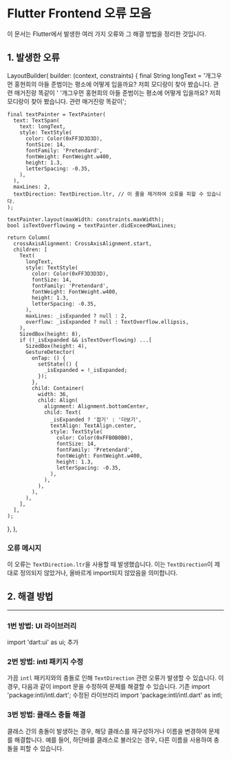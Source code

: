 # Flutter Frontend 오류 모음

이 문서는 Flutter에서 발생한 여러 가지 오류와 그 해결 방법을 정리한 것입니다.

## 1. 발생한 오류
LayoutBuilder(
  builder: (context, constraints) {
    final String longText = '개그우먼 홍현희의 아들 준범이는 평소에 어떻게 입을까요? 저희 모디랑이 찾아 봤습니다. 관련 매거진랑 똑같이 '
        '개그우먼 홍현희의 아들 준범이는 평소에 어떻게 입을까요? 저희 모디랑이 찾아 봤습니다. 관련 매거진랑 똑같이';

    final textPainter = TextPainter(
      text: TextSpan(
        text: longText,
        style: TextStyle(
          color: Color(0xFF3D3D3D),
          fontSize: 14,
          fontFamily: 'Pretendard',
          fontWeight: FontWeight.w400,
          height: 1.3,
          letterSpacing: -0.35,
        ),
      ),
      maxLines: 2,
      textDirection: TextDirection.ltr, // 이 줄을 제거하여 오류를 피할 수 있습니다.
    );

    textPainter.layout(maxWidth: constraints.maxWidth);
    bool isTextOverflowing = textPainter.didExceedMaxLines;

    return Column(
      crossAxisAlignment: CrossAxisAlignment.start,
      children: [
        Text(
          longText,
          style: TextStyle(
            color: Color(0xFF3D3D3D),
            fontSize: 14,
            fontFamily: 'Pretendard',
            fontWeight: FontWeight.w400,
            height: 1.3,
            letterSpacing: -0.35,
          ),
          maxLines: _isExpanded ? null : 2,
          overflow: _isExpanded ? null : TextOverflow.ellipsis,
        ),
        SizedBox(height: 8),
        if (!_isExpanded && isTextOverflowing) ...[
          SizedBox(height: 4),
          GestureDetector(
            onTap: () {
              setState(() {
                _isExpanded = !_isExpanded;
              });
            },
            child: Container(
              width: 36,
              child: Align(
                alignment: Alignment.bottomCenter,
                child: Text(
                  _isExpanded ? '접기' : '더보기',
                  textAlign: TextAlign.center,
                  style: TextStyle(
                    color: Color(0xFFB0B0B0),
                    fontSize: 14,
                    fontFamily: 'Pretendard',
                    fontWeight: FontWeight.w400,
                    height: 1.3,
                    letterSpacing: -0.35,
                  ),
                ),
              ),
            ),
          ),
        ],
      ],
    );
  },
),

### 오류 메시지
이 오류는 `TextDirection.ltr`을 사용할 때 발생했습니다. 이는 `TextDirection`이 제대로 정의되지 않았거나, 올바르게 import되지 않았음을 의미합니다.

## 2. 해결 방법

------------------------------------------------
### 1번 방법: UI 라이브러리
import 'dart:ui' as ui; 추가

### 2번 방법: intl 패키지 수정
가끔 `intl` 패키지와의 충돌로 인해 `TextDirection` 관련 오류가 발생할 수 있습니다. 이 경우, 다음과 같이 import 문을 수정하여 문제를 해결할 수 있습니다.
기존 import 'package:intl/intl.dart';
수정된 라이브러리 import 'package:intl/intl.dart' as intl;

### 3번 방법: 클래스 충돌 해결
클래스 간의 충돌이 발생하는 경우, 해당 클래스를 재구성하거나 이름을 변경하여 문제를 해결합니다. 예를 들어, 하단바를 클래스로 불러오는 경우, 다른 이름을 사용하여 충돌을 피할 수 있습니다.

